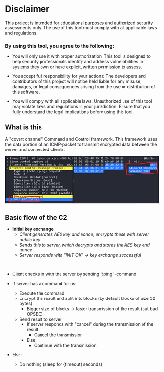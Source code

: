 # Disclaimer

This project is intended for educational purposes and authorized security assessments only. The use of this tool must comply with all applicable laws and regulations.

### By using this tool, you agree to the following:

- You will only use it with proper authorization: This tool is designed to help security professionals identify and address vulnerabilities in systems they own or have explicit, written permission to assess.

- You accept full responsibility for your actions: The developers and contributors of this project will not be held liable for any misuse, damages, or legal consequences arising from the use or distribution of this software.

- You will comply with all applicable laws: Unauthorized use of this tool may violate laws and regulations in your jurisdiction. Ensure that you fully understand the legal implications before using this tool.



## What is this

A "covert channel" Command and Control framework.
This framework uses the data portion of an ICMP-packet to transmit encrypted data between the server and connected clients.

![](./images/wireshark.png)


## Basic flow of the C2


- **Initial key exchange**
	- *Client generates AES key and nonce, encrypts these with server public key*
	- *Sends this to server, which decrypts and stores the AES key and nonce*
	- *Server responds with "INIT OK" -> key exchange successful*

<br>

- Client checks in with the server by sending "!ping"-command

- If server has a command for us:
	- Execute the command
	- Encrypt the result and split into blocks (by default blocks of size 32 bytes)
   		- Bigger size of blocks -> faster transmission of the result (but bad OPSEC)
	- Send result to server
    	- If server responds with "cancel" during the transmission of the result:
        	- Cancel the transmission
    	- Else:
        	- Continue with the transmission
- Else:
	- Do nothing (sleep for {timeout} seconds)
